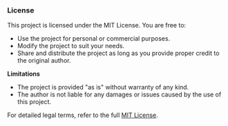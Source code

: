 ### License

This project is licensed under the MIT License. You are free to:

- Use the project for personal or commercial purposes.
- Modify the project to suit your needs.
- Share and distribute the project as long as you provide proper credit to the original author.

**Limitations**
- The project is provided "as is" without warranty of any kind.
- The author is not liable for any damages or issues caused by the use of this project.

For detailed legal terms, refer to the full [MIT License](https://opensource.org/licenses/MIT).
